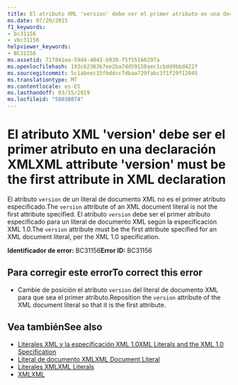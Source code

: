 ```yaml
---
title: El atributo XML 'version' debe ser el primer atributo en una declaración XML
ms.date: 07/20/2015
f1_keywords:
- bc31156
- vbc31156
helpviewer_keywords:
- BC31156
ms.assetid: 717841ea-59d4-4043-b930-f5f55166297a
ms.openlocfilehash: 193c62363b7ee2ba7dd59150aec1cbdd9bbd422f
ms.sourcegitcommit: 5c1abeec15fbddcc7dbaa729fabc1f1f29f12045
ms.translationtype: MT
ms.contentlocale: es-ES
ms.lasthandoff: 03/15/2019
ms.locfileid: "58038074"
---
```

# <a name="xml-attribute-version-must-be-the-first-attribute-in-xml-declaration"></a><span data-ttu-id="a0de4-102">El atributo XML 'version' debe ser el primer atributo en una declaración XML</span><span class="sxs-lookup"><span data-stu-id="a0de4-102">XML attribute 'version' must be the first attribute in XML declaration</span></span>
<span data-ttu-id="a0de4-103">El atributo `version` de un literal de documento XML no es el primer atributo especificado.</span><span class="sxs-lookup"><span data-stu-id="a0de4-103">The `version` attribute of an XML document literal is not the first attribute specified.</span></span> <span data-ttu-id="a0de4-104">El atributo `version` debe ser el primer atributo especificado para un literal de documento XML según la especificación XML 1.0.</span><span class="sxs-lookup"><span data-stu-id="a0de4-104">The `version` attribute must be the first attribute specified for an XML document literal, per the XML 1.0 specification.</span></span>  
  
 <span data-ttu-id="a0de4-105">**Identificador de error:** BC31156</span><span class="sxs-lookup"><span data-stu-id="a0de4-105">**Error ID:** BC31156</span></span>  
  
## <a name="to-correct-this-error"></a><span data-ttu-id="a0de4-106">Para corregir este error</span><span class="sxs-lookup"><span data-stu-id="a0de4-106">To correct this error</span></span>  
  
-   <span data-ttu-id="a0de4-107">Cambie de posición el atributo `version` del literal de documento XML para que sea el primer atributo.</span><span class="sxs-lookup"><span data-stu-id="a0de4-107">Reposition the `version` attribute of the XML document literal so that it is the first attribute.</span></span>  
  
## <a name="see-also"></a><span data-ttu-id="a0de4-108">Vea también</span><span class="sxs-lookup"><span data-stu-id="a0de4-108">See also</span></span>

- [<span data-ttu-id="a0de4-109">Literales XML y la especificación XML 1.0</span><span class="sxs-lookup"><span data-stu-id="a0de4-109">XML Literals and the XML 1.0 Specification</span></span>](../../visual-basic/programming-guide/language-features/xml/xml-literals-and-the-xml-1-0-specification.md)
- [<span data-ttu-id="a0de4-110">Literal de documento XML</span><span class="sxs-lookup"><span data-stu-id="a0de4-110">XML Document Literal</span></span>](../../visual-basic/language-reference/xml-literals/xml-document-literal.md)
- [<span data-ttu-id="a0de4-111">Literales XML</span><span class="sxs-lookup"><span data-stu-id="a0de4-111">XML Literals</span></span>](../../visual-basic/language-reference/xml-literals/index.md)
- [<span data-ttu-id="a0de4-112">XML</span><span class="sxs-lookup"><span data-stu-id="a0de4-112">XML</span></span>](../../visual-basic/programming-guide/language-features/xml/index.md)
